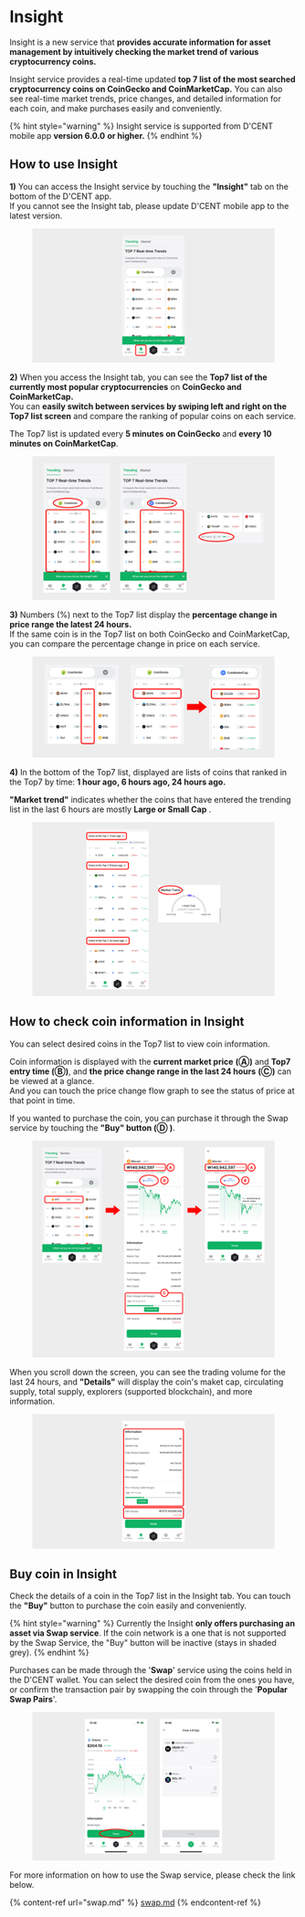 # Insight

Insight is a new service that **provides accurate information for asset management by intuitively checking the market trend of various cryptocurrency coins.**

Insight service provides a real-time updated **top 7 list of the most searched cryptocurrency coins on CoinGecko and CoinMarketCap.** You can also see real-time market trends, price changes, and detailed information for each coin, and make purchases easily and conveniently.

{% hint style="warning" %}
Insight service is supported from D'CENT mobile app **version 6.0.0** **or higher.**
{% endhint %}

## How to use Insight

**1)** You can access the Insight service by touching the **"Insight"** tab on the bottom of the D'CENT app.\
If you cannot see the Insight tab, please update D'CENT mobile app to the latest version.

<div align="left"><figure><img src="../.gitbook/assets/Frame 1321315631.jpg" alt=""><figcaption></figcaption></figure></div>

**2)** When you access the Insight tab, you can see the **Top7 list of the currently most popular cryptocurrencies** on **CoinGecko and CoinMarketCap.**\
You can **easily switch between services by swiping left and right on the Top7 list screen** and compare the ranking of popular coins on each service.

The Top7 list is updated every **5 minutes on CoinGecko** and **every 10 minutes on CoinMarketCap**.

<figure><img src="../.gitbook/assets/Frame 1321315632.jpg" alt=""><figcaption></figcaption></figure>

**3)** Numbers (%) next to the Top7 list display the **percentage change in price range the latest 24 hours.**\
If the same coin is in the Top7 list on both CoinGecko and CoinMarketCap, you can compare the percentage change in price on each service.

<figure><img src="../.gitbook/assets/Frame 1321315633.jpg" alt=""><figcaption></figcaption></figure>

**4)** In the bottom of the Top7 list, displayed are lists of coins that ranked in the Top7 by time: **1 hour ago, 6 hours ago, 24 hours ago.**

**"Market trend"** indicates whether the coins that have entered the trending list in the last 6 hours are mostly **Large or Small Cap** .

<figure><img src="../.gitbook/assets/Frame 1321315634.jpg" alt=""><figcaption></figcaption></figure>

## How to check coin information in Insight

You can select desired coins in the Top7 list to view coin information.

Coin information is displayed with the **current market price** **(Ⓐ)** and **Top7 entry time (Ⓑ)**, and **the price change range in the last 24 hours** **(Ⓒ)** can be viewed at a glance.\
And you can touch the price change flow graph to see the status of price at that point in time.

If you wanted to purchase the coin, you can purchase it through the Swap service by touching the **"Buy" button (Ⓓ )**.

<figure><img src="../.gitbook/assets/Frame 1321315635.jpg" alt=""><figcaption></figcaption></figure>

When you scroll down the screen, you can see the trading volume for the last 24 hours, and **"Details"** will display the coin's maket cap, circulating supply, total supply, explorers (supported blockchain), and more information.

<div align="left"><figure><img src="../.gitbook/assets/Frame 1321315636.jpg" alt=""><figcaption></figcaption></figure></div>

## Buy coin in Insight

Check the details of a coin in the Top7 list in the Insight tab. You can touch the **"Buy"** button to purchase the coin easily and conveniently.

{% hint style="warning" %}
Currently the Insight **only offers purchasing an asset via Swap service**. If the coin network is a one that is not supported by the Swap Service, the "Buy" button will be inactive (stays in shaded grey).
{% endhint %}

Purchases can be made through the '**Swap**' service using the coins held in the D'CENT wallet. You can select the desired coin from the ones you have, or confirm the transaction pair by swapping the coin through the '**Popular Swap Pairs**'.

<figure><img src="../.gitbook/assets/Frame 1321315652.jpg" alt=""><figcaption></figcaption></figure>

For more information on how to use the Swap service, please check the link below.

{% content-ref url="swap.md" %}
[swap.md](swap.md)
{% endcontent-ref %}
